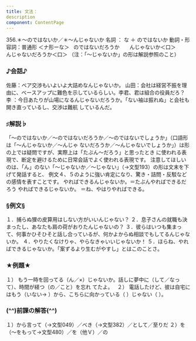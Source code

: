 ```yaml
---
title: 文法：
description
component: ContentPage
---
```



356.＊～のではないか／＊～んじゃないか
名詞 ： な ＋ のではないか
動詞・形容詞：普通形 ＜ナ形ーな＞   のではないだろうか
      んじゃないか＜口＞
      んじゃないだろうか＜口＞
（注：「～じゃないか」の形は解説参照のこと）
### ♪会話♪
佐藤：ベア交渉もいよいよ大詰めなんじゃないか。 山田：会社は経営不振を理由に、ベースアップに難色を示しているらしい。李君、君は組合の役員だろ？
李 ：今日あたりが山場になるんじゃないだろうか。「ない袖は振れぬ」と会社も開き直っているし、交渉は難航 しているんだ。
### ♯解説♭
「～のではないか／～のではないだろうか／～のではないでしょうか」（口語形は「～んじゃないか／～んじゃ ないだろうか／～んじゃないでしょうか」）は形の上では疑問ですが、実際上は「たぶん～だろう」と思ったとき に使われる表現で、断定を避けるために日常会話でよく使われる表現です。
注意してほしいのは、「ん」のない「～じゃないか／～じゃない」（→文型193）の形は文末を下げて発話すると、 例文４、５のように強い肯定になり、驚き・詰問・反駁などの感情を表すことです。
やればできるんじゃないか。＝たぶんやればできるだろう やればできるじゃないか。 ＝ね、やはりやればできる。
### §例文§
１．捕らぬ狸の皮算用はしない方がいいんじゃない？
２．息子さんの就職も決まったし、あなたも肩の荷がおりたんじゃないの？
３．彼らはいつも集まって、何事かひそひそと話し合っているが、何かよからぬ相談でもしてるんじゃないか。
４．やりたくなけりゃ、やらなきゃいいじゃないか！
５．ほらね、やればできるじゃないか。「案ずるより生むがやすし」とはこのことさ。
### ★例題★
１） もう一時を回ってる（ん／×）じゃないか。話しに夢中に（して／なって）、時間が経つ（の／こと）を忘れ
てたよ。  
２） 電話したけど、彼は自宅にはもう（いない→ ）から、こちらに向かっている（ ）じゃない（ ）。
### (^^)前課の解答(^^)
１）から言って（→文型049）／べき（→文型382）／として／至りだ
２）を（～をもって→文型480）／を（他Ｖ）／の
